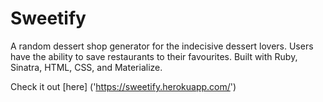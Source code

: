Sweetify
=============
A random dessert shop generator for the indecisive dessert lovers. Users have the ability to save restaurants to their favourites.
Built with Ruby, Sinatra, HTML, CSS, and Materialize. 

Check it out [here] ('https://sweetify.herokuapp.com/')
